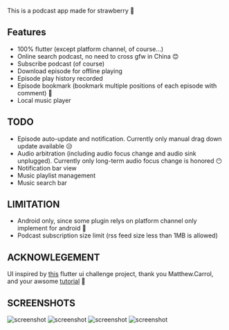This is a podcast app made for strawberry 🍓

## Features

- 100% flutter (except platform channel, of course...)
- Online search podcast, no need to cross gfw in China 😊
- Subscribe podcast (of course)
- Download episode for offline playing
- Episode play history recorded
- Episode bookmark (bookmark multiple positions of each episode with comment) 🎉
- Local music player

## TODO

- Episode auto-update and notification. Currently only manual drag down update available 😥
- Audio arbitration (including audio focus change and audio sink unplugged). Currently only long-term audio focus change is honored 😶
- Notification bar view
- Music playlist management
- Music search bar

## LIMITATION

- Android only, since some plugin relys on platform channel only implement for android 🙁
- Podcast subscription size limit (rss feed size less than 1MB is allowed)

## ACKNOWLEGEMENT

UI inspired by [this](https://github.com/matthew-carroll/flutter_ui_challenge_music_player) flutter ui challenge project, thank you Matthew.Carrol, and your awsome [tutorial](https://www.youtube.com/watch?v=FE7Vtzq52xg) 🎉

## SCREENSHOTS

![screenshot](https://github.com/magodo/berrycast/blob/master/screenshots/podcast_gallery_page.jpg)
![screenshot](https://github.com/magodo/berrycast/blob/master/screenshots/podcast_page.jpg)
![screenshot](https://github.com/magodo/berrycast/blob/master/screenshots/music_album_gallery_page.jpg)
![screenshot](https://github.com/magodo/berrycast/blob/master/screenshots/play_page.jpg)
